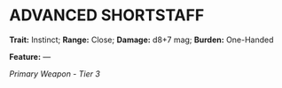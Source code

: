 ﻿---
tags:
  - Item
  - Weapon
name: 'ADVANCED SHORTSTAFF'
trait: 'Instinct'
range: 'Close'
damage: 'd8+7 mag'
burden: 'One-Handed'
feat_name: 
feat_text: 
primary_or_secondary: 'Primary Weapon'
tier: 3
---

# ADVANCED SHORTSTAFF

**Trait:** Instinct; **Range:** Close; **Damage:** d8+7 mag; **Burden:** One-Handed

**Feature:** —

*Primary Weapon - Tier 3*
